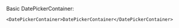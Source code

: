 Basic DatePickerContainer:

```example
<DatePickerContainer>DatePickerContainer</DatePickerContainer>
```
